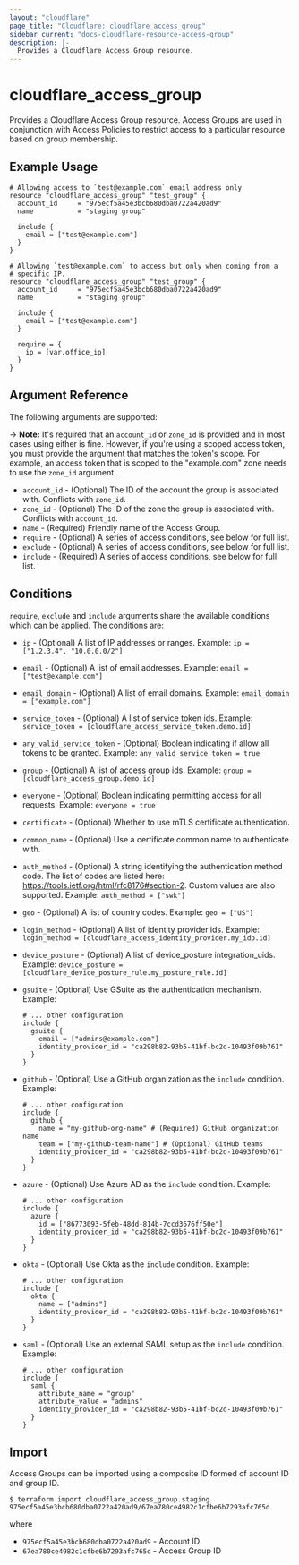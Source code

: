 ```yaml
---
layout: "cloudflare"
page_title: "Cloudflare: cloudflare_access_group"
sidebar_current: "docs-cloudflare-resource-access-group"
description: |-
  Provides a Cloudflare Access Group resource.
---
```


# cloudflare_access_group

Provides a Cloudflare Access Group resource. Access Groups are used
in conjunction with Access Policies to restrict access to a
particular resource based on group membership.

## Example Usage

```hcl
# Allowing access to `test@example.com` email address only
resource "cloudflare_access_group" "test_group" {
  account_id     = "975ecf5a45e3bcb680dba0722a420ad9"
  name           = "staging group"

  include {
    email = ["test@example.com"]
  }
}

# Allowing `test@example.com` to access but only when coming from a
# specific IP.
resource "cloudflare_access_group" "test_group" {
  account_id     = "975ecf5a45e3bcb680dba0722a420ad9"
  name           = "staging group"

  include {
    email = ["test@example.com"]
  }

  require = {
    ip = [var.office_ip]
  }
}
```

## Argument Reference

The following arguments are supported:

-> **Note:** It's required that an `account_id` or `zone_id` is provided and in most cases using either is fine. However, if you're using a scoped access token, you must provide the argument that matches the token's scope. For example, an access token that is scoped to the "example.com" zone needs to use the `zone_id` argument.

* `account_id` - (Optional) The ID of the account the group is associated with. Conflicts with `zone_id`.
* `zone_id` - (Optional) The ID of the zone the group is associated with. Conflicts with `account_id`.
* `name` - (Required) Friendly name of the Access Group.
* `require` - (Optional) A series of access conditions, see below for
  full list.
* `exclude` - (Optional) A series of access conditions, see below for
  full list.
* `include` - (Required) A series of access conditions, see below for
  full list.

## Conditions

`require`, `exclude` and `include` arguments share the available
conditions which can be applied. The conditions are:

* `ip` - (Optional) A list of IP addresses or ranges. Example:
  `ip = ["1.2.3.4", "10.0.0.0/2"]`
* `email` - (Optional) A list of email addresses. Example:
  `email = ["test@example.com"]`
* `email_domain` - (Optional) A list of email domains. Example:
  `email_domain = ["example.com"]`
* `service_token` - (Optional) A list of service token ids. Example:
  `service_token = [cloudflare_access_service_token.demo.id]`
* `any_valid_service_token` - (Optional) Boolean indicating if allow
  all tokens to be granted. Example: `any_valid_service_token = true`
* `group` - (Optional) A list of access group ids. Example:
  `group = [cloudflare_access_group.demo.id]`
* `everyone` - (Optional) Boolean indicating permitting access for all
  requests. Example: `everyone = true`
* `certificate` - (Optional) Whether to use mTLS certificate authentication.
* `common_name` - (Optional) Use a certificate common name to authenticate with.
* `auth_method` - (Optional) A string identifying the authentication
  method code. The list of codes are listed here: https://tools.ietf.org/html/rfc8176#section-2.
  Custom values are also supported. Example: `auth_method = ["swk"]`
* `geo` - (Optional) A list of country codes. Example: `geo = ["US"]`
* `login_method` - (Optional) A list of identity provider ids. Example: `login_method = [cloudflare_access_identity_provider.my_idp.id]`
* `device_posture` - (Optional) A list of device_posture integration_uids. Example: `device_posture = [cloudflare_device_posture_rule.my_posture_rule.id]`
* `gsuite` - (Optional) Use GSuite as the authentication mechanism. Example:

  ```hcl
  # ... other configuration
  include {
    gsuite {
      email = ["admins@example.com"]
      identity_provider_id = "ca298b82-93b5-41bf-bc2d-10493f09b761"
    }
  }
  ```
* `github` - (Optional) Use a GitHub organization as the `include` condition. Example:

  ```hcl
  # ... other configuration
  include {
    github {
      name = "my-github-org-name" # (Required) GitHub organization name
      team = ["my-github-team-name"] # (Optional) GitHub teams
      identity_provider_id = "ca298b82-93b5-41bf-bc2d-10493f09b761"
    }
  }
  ```
* `azure` - (Optional) Use Azure AD as the `include` condition. Example:

  ```hcl
  # ... other configuration
  include {
    azure {
      id = ["86773093-5feb-48dd-814b-7ccd3676ff50e"]
      identity_provider_id = "ca298b82-93b5-41bf-bc2d-10493f09b761"
    }
  }
  ```
* `okta` - (Optional) Use Okta as the `include` condition. Example:

  ```hcl
  # ... other configuration
  include {
    okta {
      name = ["admins"]
      identity_provider_id = "ca298b82-93b5-41bf-bc2d-10493f09b761"
    }
  }
  ```
* `saml` - (Optional) Use an external SAML setup as the `include` condition.
  Example:

  ```hcl
  # ... other configuration
  include {
    saml {
      attribute_name = "group"
      attribute_value = "admins"
      identity_provider_id = "ca298b82-93b5-41bf-bc2d-10493f09b761"
    }
  }
  ```

## Import

Access Groups can be imported using a composite ID formed of account
ID and group ID.

```
$ terraform import cloudflare_access_group.staging 975ecf5a45e3bcb680dba0722a420ad9/67ea780ce4982c1cfbe6b7293afc765d
```

where

* `975ecf5a45e3bcb680dba0722a420ad9` - Account ID
* `67ea780ce4982c1cfbe6b7293afc765d` - Access Group ID
